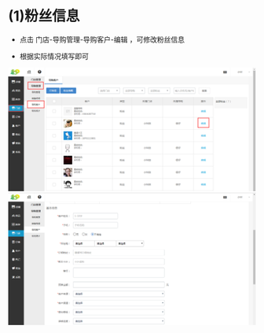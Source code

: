 # (1)粉丝信息

*   点击 门店-导购管理-导购客户-编辑 ，可修改粉丝信息

*   根据实际情况填写即可

![](images/guide3.jpg)
![](images/guide4.jpg)

